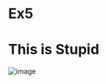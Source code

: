 # Ex5
#  This is Stupid
![image](https://user-images.githubusercontent.com/88920598/129435607-0ed0d517-83b7-4907-ba05-f823b1c19b21.jpeg)
